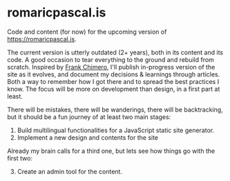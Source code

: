 romaricpascal.is
===

Code and content (for now) for the upcoming version of https://romaricpascal.is.

The current version is utterly outdated (2+ years), both in its content and its code. A good occasion to tear everything to the ground and rebuild from scratch. Inspired by [Frank Chimero](https://frankchimero.com/blog/2019/redesign/), I'll publish in-progress version of the site as it evolves, and document my decisions & learnings through articles. Both a way to remember how I got there and to spread the best practices I know. The focus will be more on development than design, in a first part at least.

There will be mistakes, there will be wanderings, there will be backtracking, but it should be a fun journey of at least two main stages:

1. Build multilingual functionalities for a JavaScript static site generator.
2. Implement a new design and contents for the site

Already my brain calls for a third one, but lets see how things go with the first two:

3. Create an admin tool for the content.

